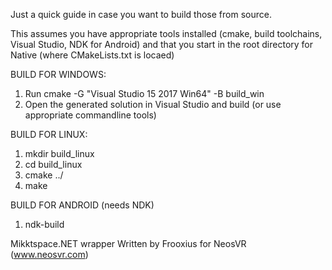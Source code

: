 Just a quick guide in case you want to build those from source.

This assumes you have appropriate tools installed (cmake, build toolchains, Visual Studio, NDK for Android)
and that you start in the root directory for Native (where CMakeLists.txt is locaed)

BUILD FOR WINDOWS:
1) Run cmake -G "Visual Studio 15 2017 Win64" -B build_win
2) Open the generated solution in Visual Studio and build (or use appropriate commandline tools)

BUILD FOR LINUX:
1) mkdir build_linux
2) cd build_linux
3) cmake ../
4) make

BUILD FOR ANDROID (needs NDK)
1) ndk-build

Mikktspace.NET wrapper Written by Frooxius for NeosVR (www.neosvr.com)